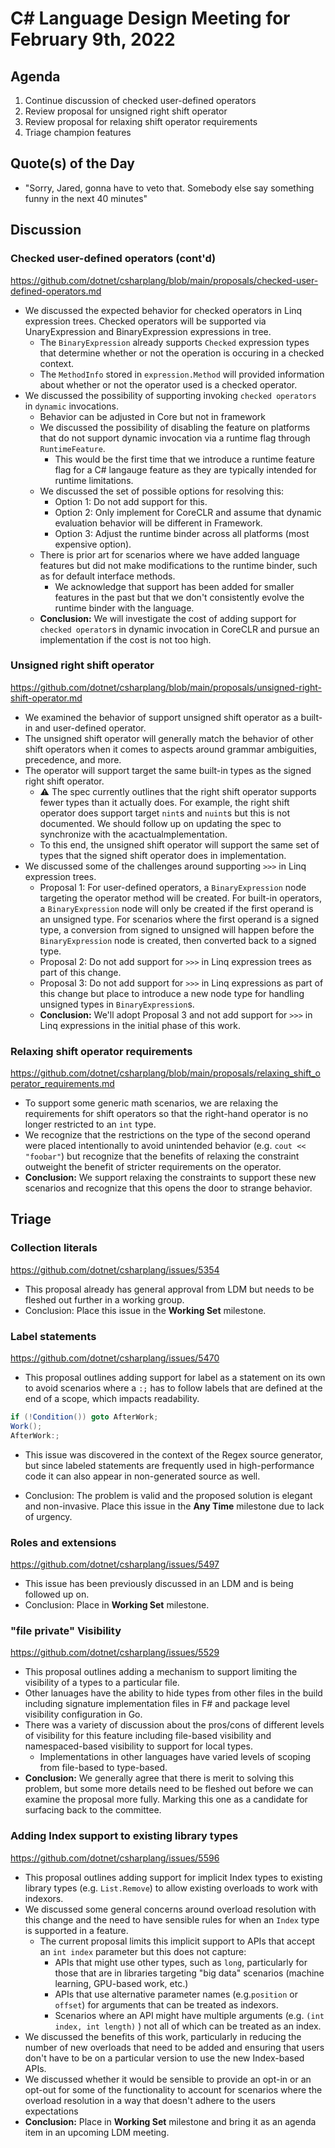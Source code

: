 # C# Language Design Meeting for February 9th, 2022

## Agenda

1. Continue discussion of checked user-defined operators
2. Review proposal for unsigned right shift operator
3. Review proposal for relaxing shift operator requirements
4. Triage champion features

## Quote(s) of the Day

* "Sorry, Jared, gonna have to veto that. Somebody else say something funny in the next 40 minutes"

## Discussion

###  Checked user-defined operators (cont'd)

https://github.com/dotnet/csharplang/blob/main/proposals/checked-user-defined-operators.md

* We discussed the expected behavior for checked operators in Linq expression trees. Checked operators will be supported via UnaryExpression and BinaryExpression expressions in tree.
  * The `BinaryExpression` already supports `Checked` expression types that determine whether or not the operation is occuring in a checked context.
  * The `MethodInfo` stored in `expression.Method` will provided information about whether or not the operator used is a checked operator.
* We discussed the possibility of supporting invoking `checked operators` in `dynamic` invocations.
  * Behavior can be adjusted in Core but not in framework
  * We discussed the possibility of disabling the feature on platforms that do not support dynamic invocation via a runtime flag through `RuntimeFeature`.
    * This would be the first time that we introduce a runtime feature flag for a C# langauge feature as they are typically intended for runtime limitations.
  * We discussed the set of possible options for resolving this:
    * Option 1: Do not add support for this.
    * Option 2: Only implement for CoreCLR and assume that dynamic evaluation behavior will be different in Framework.
    * Option 3: Adjust the runtime binder across all platforms (most expensive option).
  * There is prior art for scenarios where we have added language features but did not make modifications to the runtime binder, such as for default interface methods.
    * We acknowledge that support has been added for smaller features in the past but that we don't consistently evolve the runtime binder with the language.
  * **Conclusion:** We will investigate the cost of adding support for `checked operator`s in dynamic invocation in CoreCLR and pursue an implementation if the cost is not too high.

### Unsigned right shift operator

https://github.com/dotnet/csharplang/blob/main/proposals/unsigned-right-shift-operator.md

- We examined the behavior of support unsigned shift operator as a built-in and user-defined operator.
- The unsigned shift operator will generally match the behavior of other shift operators when it comes to aspects around grammar ambiguities, precedence, and more.
- The operator will support target the same built-in types as the signed right shift operator.
  - :warning: The spec currently outlines that the right shift operator supports fewer types than it actually does. For example, the right shift operator does support target `nint`s and `nuint`s but this is not documented. We should follow up on updating the spec to synchronize with the acactualmplementation.
  - To this end, the unsigned shift operator will support the same set of types that the signed shift operator does in implementation.
- We discussed some of the challenges around supporting `>>>` in Linq expression trees. 
  - Proposal 1: For user-defined operators, a `BinaryExpression` node targeting the operator method will be created. For built-in operators, a `BinaryExpression` node will only be created if the first operand is an unsigned type. For scenarios where the first operand is a signed type, a conversion from signed to unsigned will happen before the `BinaryExpression` node is created, then converted back to a signed type.
  - Proposal 2: Do not add support for `>>>` in Linq expression trees as part of this change.
  - Proposal 3: Do not add support for `>>>` in Linq expressions as part of this change but place to introduce a new node type for handling unsigned types in `BinaryExpression`s.
  - **Conclusion:** We'll adopt Proposal 3 and not add support for `>>>` in Linq expressions in the initial phase of this work.

### Relaxing shift operator requirements

https://github.com/dotnet/csharplang/blob/main/proposals/relaxing_shift_operator_requirements.md

* To support some generic math scenarios, we are relaxing the requirements for shift operators so that the right-hand operator is no longer restricted to an `int` type.
* We recognize that the restrictions on the type of the second operand were placed intentionally to avoid unintended behavior (e.g.  `cout << "foobar"`) but recognize that the benefits of relaxing the constraint outweight the benefit of stricter requirements on the operator.
* **Conclusion:** We support relaxing the constraints to support these new scenarios and recognize that this opens the door to strange behavior.

## Triage

### Collection literals

https://github.com/dotnet/csharplang/issues/5354

* This proposal already has general approval from LDM but needs to be fleshed out further in a working group.
* Conclusion: Place this issue in the **Working Set** milestone.

###  Label statements

https://github.com/dotnet/csharplang/issues/5470

* This proposal outlines adding support for label as a statement on its own to avoid scenarios where a `:;`  has to follow labels that are defined at the end of a scope, which impacts readability.

```csharp
if (!Condition()) goto AfterWork;
Work();
AfterWork:;
```

* This issue was discovered in the context of the Regex source generator, but since labeled statements are frequently used in high-performance code it can also appear in non-generated source as well.

* Conclusion: The problem is valid and the proposed solution is elegant and non-invasive. Place this issue in the **Any Time** milestone due to lack of urgency.

###  Roles and extensions

https://github.com/dotnet/csharplang/issues/5497

* This issue has been previously discussed in an LDM and is being followed up on.
* Conclusion: Place in **Working Set** milestone.

### "file private" Visibility

https://github.com/dotnet/csharplang/issues/5529

* This proposal outlines adding a mechanism to support limiting the visibility of a types to a particular file.
* Other lanuages have the ability to hide types from other files in the build including signature implementation files in F# and package level visibility configuration in Go.
* There was a variety of discussion about the pros/cons of different levels of visibility for this feature including file-based visibility and namespaced-based visibility to support for local types.
  * Implementations in other languages have varied levels of scoping from file-based to type-based.
* **Conclusion:** We generally agree that there is merit to solving this problem, but some more details need to be fleshed out before we can examine the proposal more fully. Marking this one as a candidate for surfacing back to the committee.

### Adding Index support to existing library types

https://github.com/dotnet/csharplang/issues/5596

* This proposal outlines adding support for implicit Index types to existing library types (e.g. `List.Remove`) to allow existing overloads to work with indexors.
* We discussed some general concerns around overload resolution with this change and the need to have sensible rules for when an `Index` type is supported in a feature.
  * The current proposal limits this implicit support to APIs that accept an `int index` parameter but this does not capture:
    * APIs that might use other types, such as `long`, particularly for those that are in libraries targeting "big data" scenarios (machine learning, GPU-based work, etc.)
    * APIs that use alternative parameter names (e.g.`position` or `offset`) for arguments that can be treated as indexors.
    * Scenarios where an API might have multiple arguments (e.g. `(int index, int length)` ) not all of which can be treated as an index.
* We discussed the benefits of this work, particularly in reducing the number of new overloads that need to be added and ensuring that users don't have to be on a particular version to use the new Index-based APIs.
* We discussed whether it would be sensible to provide an opt-in or an opt-out for some of the functionality to account for scenarios where the overload resolution in a way that doesn't adhere to the users expectations
* **Conclusion:** Place in **Working Set** milestone and bring it as an agenda item in an upcoming LDM meeting.



